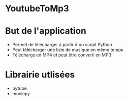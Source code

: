 # YoutubeToMp3

# But de l'application 
- Permet de télécharger à partir d'un script Python
- Peut télécharger une liste de musique en même temps
- Télécharge en MP4 et peut être converti en MP3

# Librairie utlisées
- pytube
- moviepy
